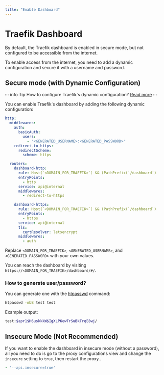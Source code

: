 ```yaml
---
title: "Enable Dashboard"
---
```


# Traefik Dashboard
By default, the Traefik dashboard is enabled in secure mode, but not configured to be accessible from the internet.

To enable access from the internet, you need to add a dynamic configuration and secure it with a username and password.


## Secure mode (with Dynamic Configuration)

::: info Tip
  How to configure Traefik's dynamic configuration? [Read more](/knowledge-base/proxy/traefik/dynamic-config)
:::

You can enable Traefik's dashboard by adding the following dynamic configuration:

```yaml
http:
  middlewares:
    auth:
      basicAuth:
        users:
          - "<GENERATED_USERNAME>:<GENERATED_PASSWORD>"
    redirect-to-https:
      redirectScheme:
        scheme: https

  routers:
    dashboard-http:
      rule: Host(`<DOMAIN_FOR_TRAEFIK>`) && (PathPrefix(`/dashboard`) || PathPrefix(`/api`))
      entryPoints:
        - http
      service: api@internal
      middlewares:
        - redirect-to-https

    dashboard-https:
      rule: Host(`<DOMAIN_FOR_TRAEFIK>`) && (PathPrefix(`/dashboard`) || PathPrefix(`/api`))
      entryPoints:
        - https
      service: api@internal
      tls:
        certResolver: letsencrypt
      middlewares:
        - auth
```

Replace `<DOMAIN_FOR_TRAEFIK>`, `<GENERATED_USERNAME>`, and `<GENERATED_PASSWORD>` with your own values.

You can reach the dashboard by visiting `https://<DOMAIN_FOR_TRAEFIK>/dashboard/#/`.


### How to generate user/password?
You can generate one with the [htpasswd](https://httpd.apache.org/docs/current/programs/htpasswd.html) command:

```bash
htpasswd -nbB test test
```

Example output:

```bash
test:$apr1$H6uskkkW$IgXLP6ewTrSuBkTrqE8wj/
```


## Insecure Mode (Not Recommended)
If you want to enable the dashboard in insecure mode (without a password), all you need to do is go to the proxy configurations view and change the `insecure` setting to `true`, then restart the proxy..

```yaml
- '--api.insecure=true'
```
